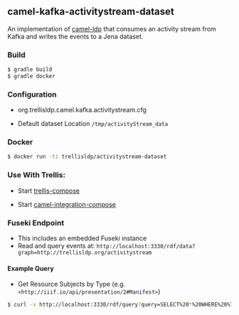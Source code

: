 ## camel-kafka-activitystream-dataset

An implementation of [camel-ldp](https://github.com/trellis-ldp/camel-ldp) that consumes an activity stream from Kafka 
and writes the events to a Jena dataset.

### Build
```bash
$ gradle build
$ gradle docker
```
### Configuration

* org.trellisldp.camel.kafka.activitystream.cfg

* Default dataset Location `/tmp/activityStream_data`

 ### Docker
 ```bash
 $ docker run -ti trellisldp/activitystream-dataset
 ```
 
### Use With Trellis:
* Start [trellis-compose](https://github.com/trellis-ldp/trellis-deployment/blob/master/trellis-compose/docker-compose.yml) 

* Start [camel-integration-compose](https://github.com/trellis-ldp/trellis-deployment/blob/master/trellis-compose/camel-integrations/docker-compose.yml)

### Fuseki Endpoint
* This includes an embedded Fuseki instance
* Read and query events at:
`http://localhost:3330/rdf/data?graph=http://trellisldp.org/activitystream`

#### Example Query
* Get Resource Subjects by Type (e.g. `<http://iiif.io/api/presentation/2#Manifest>`)

```bash
$ curl -v http://localhost:3330/rdf/query?query=SELECT%20*%20WHERE%20%7B%3Fs%20%3Chttp%3A%2F%2Fwww.w3.org%2F1999%2F02%2F22-rdf-syntax-ns%23type%3E%20%3Chttp%3A%2F%2Fiiif.io%2Fapi%2Fpresentation%2F2%23Manifest%3E%7D
```